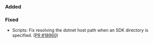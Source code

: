 ### Added


### Fixed

* Scripts: Fix resolving the dotnet host path when an SDK directory is specified. ([PR #18960](https://github.com/dotnet/fsharp/pull/18960))
